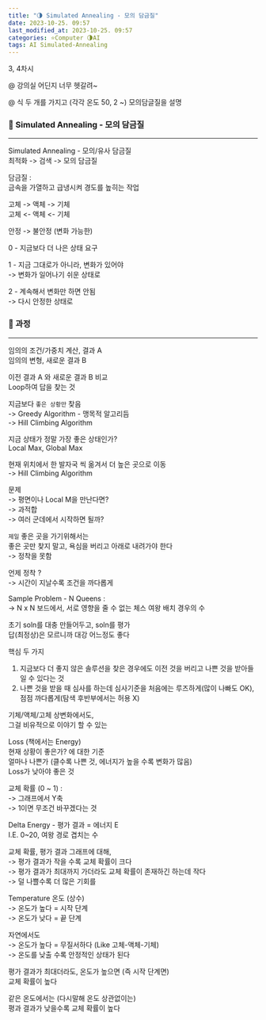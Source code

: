 ```yaml
---
title: "🌗 Simulated Annealing - 모의 담금질"
date: 2023-10-25. 09:57
last_modified_at: 2023-10-25. 09:57
categories: ⭐Computer 🌗AI
tags: AI Simulated-Annealing
---
```


3, 4차시  

@ 강의실 어딘지 너무 헷갈려~  

@ 식 두 개를 가지고 (각각 온도 50, 2 ~) 모의담글질을 설명  

### 💫 Simulated Annealing - 모의 담금질

---

Simulated Annealing - 모의/유사 담금질  
최적화 -> 검색 -> 모의 담금질  

담금질 :  
금속을 가열하고 급냉시켜 경도를 높히는 작업  

고체 -> 액체 -> 기체  
고체 <- 액체 <- 기체  

안정 -> 불안정 (변화 가능한)  

0 - 지금보다 더 나은 상태 요구  

1 - 지금 그대로가 아니라, 변화가 있어야  
-> 변화가 일어나기 쉬운 상태로  

2 - 계속해서 변화만 하면 안됨  
-> 다시 안정한 상태로  

### 💫 과정

---

임의의 조건/가중치 계산, 결과 A  
임의의 변형, 새로운 결과 B  

이전 결과 A 와 새로운 결과 B 비교  
Loop하여 답을 찾는 것  

지금보다 `좋은 상황만` 찾음  
-> Greedy Algorithm - 맹목적 알고리듬  
-> Hill Climbing Algorithm  

지금 상태가 정말 가장 좋은 상태인가?  
Local Max, Global Max  

현재 위치에서 한 발자국 씩 옮겨서 더 높은 곳으로 이동  
-> Hill Climbing Algorithm  

문제  
-> 평면이나 Local M을 만난다면?  
-> 과적합  
-> 여러 군데에서 시작하면 될까?  

`제일` 좋은 곳을 가기위해서는  
좋은 곳만 찾지 말고, 욕심을 버리고 아래로 내려가야 한다  
-> 정착을 못함  

언제 정착 ?  
-> 시간이 지날수록 조건을 까다롭게  

Sample Problem - N Queens :  
-> N x N 보드에서, 서로 영향을 줄 수 없는 체스 여왕 배치 경우의 수  

초기 soln를 대충 만들어두고, soln를 평가  
답(최정상)은 모르니까 대강 어느정도 좋다  

핵심 두 가지  

1. 지금보다 더 좋지 않은 솔루션을 찾은 경우에도 이전 것을 버리고 나쁜 것을 받아들일 수 있다는 것
2. 나쁜 것을 받을 때 심사를 하는데 심사기준을 처음에는 루즈하게(많이 나빠도 OK), 점점 까다롭게(탐색 후반부에서는 허용 X)

기체/액체/고체 상변화에서도,  
그걸 비유적으로 이야기 할 수 있는  

Loss (책에서는 Energy)  
현재 상황이 좋은가? 에 대한 기준  
얼마나 나쁜가 (클수록 나쁜 것, 에너지가 높을 수록 변화가 많음)  
Loss가 낮아야 좋은 것  

교체 확률 (0 ~ 1) :  
-> 그래프에서 Y축  
-> 1이면 무조건 바꾸겠다는 것  

Delta Energy - 평가 결과 = 에너지 E  
I.E. 0~20, 여왕 경로 겹치는 수  

교체 확률, 평가 결과 그래프에 대해,  
-> 평가 결과가 작을 수록 교체 확률이 크다  
-> 평가 결과가 최대까지 가더라도 교체 확률이 존재하긴 하는데 작다  
-> 덜 나쁠수록 더 많은 기회를  

Temperature 온도 (상수)  
-> 온도가 높다 = 시작 단계  
-> 온도가 낮다 = 끝 단계  

자연에서도  
-> 온도가 높다 = 무질서하다 (Like 고체-액체-기체)  
-> 온도를 낮출 수록 안정적인 상태가 된다  

평가 결과가 최대더라도, 온도가 높으면 (즉 시작 단계면)  
교체 확률이 높다  

같은 온도에서는 (다시말해 온도 상관없이는)  
평과 결과가 낮을수록 교체 확률이 높다  
